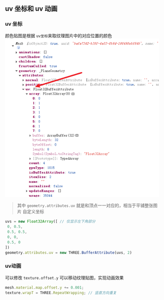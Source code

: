 ## uv 坐标和 uv 动画
### uv 坐标
颜色贴图是根据 `uv坐标`来取纹理图片中的对应位置的颜色
![img_1.png](img_1.png)
> 其中 `geometry.attributes.uv` 就是和顶点一一对应的，相当于平铺整张图片
>自定义坐标
```javascript
uvs = new Float32Array([ // 仅显示左下角部分
 0, 0.5,
 0.5, 0.5,
 0, 0,
 0.5, 0
])
geometry.attributes.uv = new THREE.BufferAttribute(uvs, 2)
```
### uv动画
可以修改 `texture.offset.y`  可以移动纹理贴图，实现动画效果
```javascript
mesh.material.map.offset.y += 0.001;
texture.wrapT = THREE.RepeatWrapping; // 竖直方向重复
```
